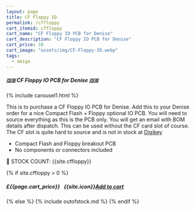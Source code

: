 ```yaml
---
layout: page
title: CF Floppy IO
permalink: /cffloppy
cart_itemid: cffloppy
cart_name: "CF Floppy IO PCB for Denise"
cart_description: "CF Floppy IO PCB for Denise"
cart_price: 10
cart_image: "assets/img/CF-Floppy-IO.webp"
tags: 
  - amiga
---
```


##### 🇬🇧 CF Floppy IO PCB for Denise 🇬🇧

{% include carousel1.html %}

This is to purchase a CF Floppy IO PCB for Denise. Add this to your Denise order for a nice Compact Flash + Floppy optional IO PCB. You will need to source everything as this is the PCB only. You will get an email with BOM details after dispatch. This can be used without the CF card slot of course. The CF slot is quite hard to source and is not in stock at [Digikey](https://www.digikey.co.uk/en/products/detail/amphenol-cs-fci/62453-022LF/2665573)

* Compact Flash and Floppy breakout PCB
* No components or connectors included

&#128221; STOCK COUNT: {{site.cffloppy}}

{% if site.cffloppy > 0 %}
##### £{{page.cart_price}} &nbsp; {{site.icon}}[Add to cart](/cart#{{page.cart_itemid}})
{% else %}
{% include outofstock.md %}
{% endif %}